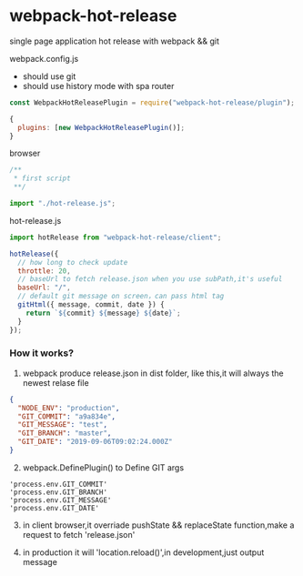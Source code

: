 # webpack-hot-release

single page application hot release with webpack && git

webpack.config.js

- should use git
- should use history mode with spa router

```js
const WebpackHotReleasePlugin = require("webpack-hot-release/plugin");

{
  plugins: [new WebpackHotReleasePlugin()];
}
```

browser

```js
/**
 * first script
 **/

import "./hot-release.js";
```

hot-release.js

```js
import hotRelease from "webpack-hot-release/client";

hotRelease({
  // how long to check update
  throttle: 20,
  // baseUrl to fetch release.json when you use subPath,it's useful
  baseUrl: "/",
  // default git message on screen，can pass html tag
  gitHtml({ message, commit, date }) {
    return `${commit} ${message} ${date}`;
  }
});
```

### How it works?

1. webpack produce release.json in dist folder, like this,it will always the newest relase file

```json
{
  "NODE_ENV": "production",
  "GIT_COMMIT": "a9a834e",
  "GIT_MESSAGE": "test",
  "GIT_BRANCH": "master",
  "GIT_DATE": "2019-09-06T09:02:24.000Z"
}
```

2. webpack.DefinePlugin() to Define GIT args

```
'process.env.GIT_COMMIT'
'process.env.GIT_BRANCH'
'process.env.GIT_MESSAGE'
'process.env.GIT_DATE'
```

3. in client browser,it overriade pushState && replaceState function,make a request to fetch 'release.json'

4. in production it will 'location.reload()',in development,just output message
